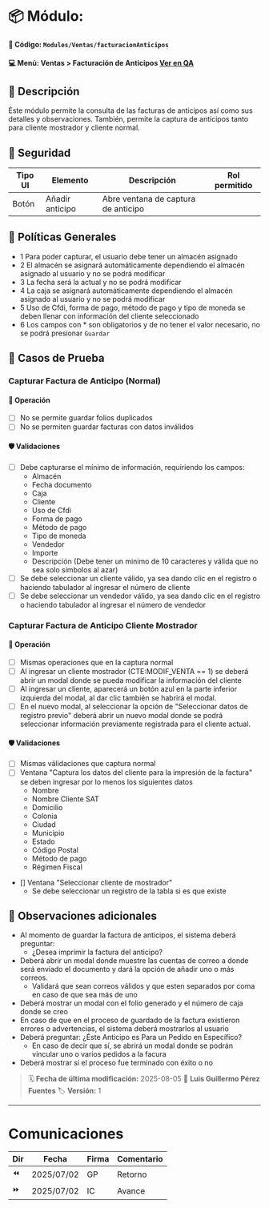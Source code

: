 # 📦 Módulo: 
#### 📁 **Código:** `Modules/Ventas/facturacionAnticipos`
#### 💻 **Menú:** Ventas > Facturación de Anticipos  [Ver en QA](http://192.168.2.16:1089/app/ventas/facturacionanticipos)

## 📝 Descripción
Éste módulo permite la consulta de las facturas de anticipos así como sus detalles y observaciones.
También, permite la captura de anticipos tanto para cliente mostrador y cliente normal.

## 🔐 Seguridad
| Tipo UI | Elemento          | Descripción                         | Rol permitido |
|---------|-------------------|-------------------------------------|----------------|
| Botón   | Añadir anticipo   | Abre ventana de captura de anticipo |                |

## 💼 Políticas Generales
- 1 Para poder capturar, el usuario debe tener un almacén asignado
- 2 El almacén se asignará automáticamente dependiendo el almacén asignado al usuario y no se podrá modificar
- 3 La fecha será la actual y no se podrá modificar
- 4 La caja se asignará automáticamente dependiendo el almacén asignado al usuario y no se podrá modificar
- 5 Uso de Cfdi, forma de pago, método de pago y tipo de moneda se deben llenar con información del cliente seleccionado
- 6 Los campos con * son obligatorios y de no tener el valor necesario, no se podrá presionar `Guardar`

## 🧪 Casos de Prueba

### Capturar Factura de Anticipo (Normal)
#### 💼 Operación
- [ ] No se permite guardar folios duplicados
- [ ] No se permiten guardar facturas con datos inválidos
#### 🛡️ Validaciones
- [ ] Debe capturarse el mínimo de información, requiriendo los campos:
    - Almacén
    - Fecha documento
    - Caja
    - Cliente
    - Uso de Cfdi
    - Forma de pago
    - Método de pago
    - Tipo de moneda
    - Vendedor
    - Importe
    - Descripción (Debe tener un minimo de 10 caracteres y válida que no sea solo simbolos al azar)
- [ ] Se debe seleccionar un cliente válido, ya sea dando clic en el registro o haciendo tabulador al ingresar el número de cliente
- [ ] Se debe seleccionar un vendedor válido, ya sea dando clic en el registro o haciendo tabulador al ingresar el número de vendedor

### Capturar Factura de Anticipo Cliente Mostrador
#### 💼 Operación
- [ ] Mismas operaciones que en la captura normal
- [ ] Al ingresar un cliente mostrador (CTE:MODIF_VENTA == 1) se deberá abrir un modal donde se pueda modificar la información del cliente
- [ ] Al ingresar un cliente, aparecerá un botón azul en la parte inferior izquierda del modal, al dar clic también se habrirá el modal.
- [ ] En el nuevo modal, al seleccionar la opción de "Seleccionar datos de registro previo" deberá abrir un nuevo modal donde se podrá seleccionar información previamente registrada para el cliente actual.
#### 🛡️ Validaciones
- [ ] Mismas válidaciones que captura normal
- [ ] Ventana "Captura los datos del cliente para la impresión de la factura" se deben ingresar por lo menos los siguientes datos
    - Nombre
    - Nombre Cliente SAT
    - Domicilio
    - Colonia
    - Ciudad
    - Municipio
    - Estado
    - Código Postal
    - Método de pago
    - Régimen Fiscal
- [] Ventana "Seleccionar cliente de mostrador"
    - Se debe seleccionar un registro de la tabla si es que existe        
  

## 📎 Observaciones adicionales
- Al momento de guardar la factura de anticipos, el sistema deberá preguntar:
    - ¿Desea imprimir la factura del anticipo?
- Deberá abrir un modal donde muestre las cuentas de correo a donde será enviado el documento y dará la opción de añadir uno o más correos.
    - Validará que sean correos válidos y que esten separados por coma en caso de que sea más de uno
- Deberá mostrar un modal con el folio generado y el número de caja donde se creo
- En caso de que en el proceso de guardado de la factura existieron errores o advertencias, el sistema deberá mostrarlos al usuario
- Deberá preguntar: ¿Éste Anticipo es Para un Pedido en Específico?
    - En caso de decir que sí, se abrirá un modal donde se podrán vincular uno o varios pedidos a la facura
- Deberá mostrar si el proceso fue terminado con éxito o no     

> 🗓️ **Fecha de última modificación:** 2025-08-05
> 👤 **Luis Guillermo Pérez Fuentes**
> 🏷️ **Versión:** 1

---
# Comunicaciones
|Dir|Fecha       |Firma|Comentario                    |
|---|------------|-----|------------------------------|
|⏪| 2025/07/02 | GP |Retorno|
|⏩| 2025/07/02 | IC |Avance|




